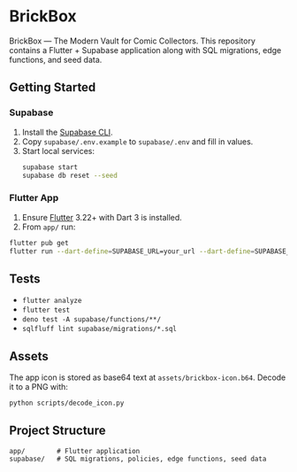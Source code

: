 # BrickBox

BrickBox — The Modern Vault for Comic Collectors. This repository contains a Flutter + Supabase application along with SQL migrations, edge functions, and seed data.

## Getting Started

### Supabase
1. Install the [Supabase CLI](https://supabase.com/docs/guides/cli).
2. Copy `supabase/.env.example` to `supabase/.env` and fill in values.
3. Start local services:
   ```bash
   supabase start
   supabase db reset --seed
   ```

### Flutter App
1. Ensure [Flutter](https://flutter.dev) 3.22+ with Dart 3 is installed.
2. From `app/` run:
  ```bash
  flutter pub get
  flutter run --dart-define=SUPABASE_URL=your_url --dart-define=SUPABASE_ANON_KEY=your_key
  ```

## Tests
- `flutter analyze`
- `flutter test`
- `deno test -A supabase/functions/**/`
- `sqlfluff lint supabase/migrations/*.sql`

## Assets
The app icon is stored as base64 text at `assets/brickbox-icon.b64`. Decode it to a PNG with:

```bash
python scripts/decode_icon.py
```

## Project Structure
```
app/        # Flutter application
supabase/   # SQL migrations, policies, edge functions, seed data
```
